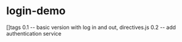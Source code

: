 login-demo
==========
[]tags
0.1 -- basic version with log in and out, directives.js
0.2 -- add authentication service

